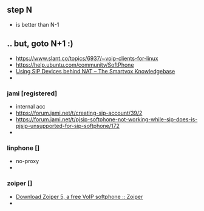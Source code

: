 ## step N
- is better than N-1 

## .. but, goto N+1 :) 
- https://www.slant.co/topics/6937/~voip-clients-for-linux
- https://help.ubuntu.com/community/SoftPhone 
- [Using SIP Devices behind NAT – The Smartvox Knowledgebase](https://kb.smartvox.co.uk/voip-sip/sip-devices-nat/) 
- 

### jami [registered]
- internal acc 
- https://forum.jami.net/t/creating-sip-account/39/2
- https://forum.jami.net/t/pjsip-softphone-not-working-while-sip-does-is-pjsip-unsupported-for-sip-softphone/172 
- 

### linphone []
- no-proxy 
- 

### zoiper []
- [Download Zoiper 5, a free VoIP softphone :: Zoiper](https://www.zoiper.com/en/voip-softphone/download/current) 
- 
